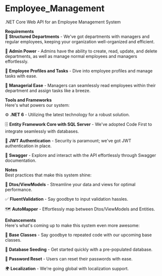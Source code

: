 # Employee_Management
.NET Core Web API for an Employee Management System

**Requirements**<br>
🏢 **Structured Departments** - We've got departments with managers and regular employees, keeping your organization well-organized and efficient.

🔧 **Admin Power** - Admins have the ability to create, read, update, and delete departments, as well as manage normal employees and managers effortlessly.

👥 **Employee Profiles and Tasks** - Dive into employee profiles and manage tasks with ease.

🤝 **Managerial Ease** - Managers can seamlessly read employees within their department and assign tasks like a breeze.

**Tools and Frameworks**<br>
Here's what powers our system:

⚙️ **.NET 6** - Utilizing the latest technology for a robust solution.

🗄️ **Entity Framework Core with SQL Server** - We've adopted Code First to integrate seamlessly with databases.

🔐 **JWT Authentication** - Security is paramount; we've got JWT authentication in place.

📖 **Swagger** - Explore and interact with the API effortlessly through Swagger documentation.

**Notes**<br>
Best practices that make this system shine:

📝 **Dtos/ViewModels** - Streamline your data and views for optimal performance.

✅ **FluentValidation** - Say goodbye to input validation hassles.

🗺️ **AutoMapper** - Effortlessly map between Dtos/ViewModels and Entities.

**Enhancements**<br>
Here's what's coming up to make this system even more awesome:

🧱 **Base Classes** - Say goodbye to repeated code with our upcoming base classes.

🌱 **Database Seeding** - Get started quickly with a pre-populated database.

🔑 **Password Reset** - Users can reset their passwords with ease.

🌍 **Localization** - We're going global with localization support.
